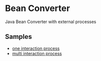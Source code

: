 Bean Converter
==================

Java Bean Converter with external processes

Samples
-------

* [one interaction process](src/test/java/OneshotCommandConverterSample.java)
* [multi interaction process](src/test/java/InteractiveCommandConverterSample.java)
